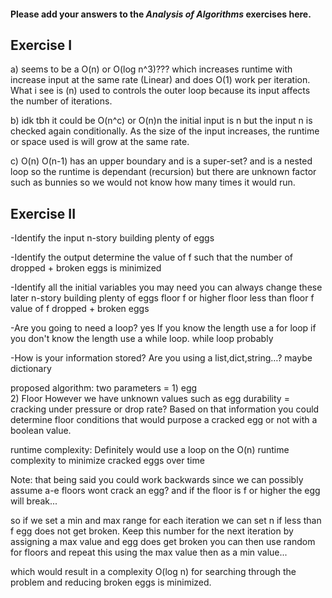 #### Please add your answers to the ***Analysis of  Algorithms*** exercises here.

## Exercise I

a) seems to be a O(n) or O(log n^3)??? which increases runtime with increase input at the same rate (Linear) and does O(1) work per iteration. What i see is (n) used to controls the outer loop because its input affects the number of iterations.


b) idk tbh it could be O(n^c) or O(n)n the initial input is n but the input n is checked again conditionally. As the size of the input increases, the runtime or space used is will grow at the same rate.



c) O(n) O(n-1) has an upper boundary and is a super-set? and is a nested loop so the runtime is dependant (recursion) but there are unknown factor such as bunnies so we would not know how many times it would run. 

## Exercise II

-Identify the input 
    n-story building
    plenty of eggs

-Identify the output 
    determine the value of f such that the number of dropped + broken eggs is minimized

-Identify all the initial variables you may need you can always change these later
    n-story building
    plenty of eggs
    floor f or higher
    floor less than floor f
    value of f
    dropped + broken eggs

-Are you going to need a loop? 
        yes
    If you know the length use a for loop if you don't know the length use a while loop. 
        while loop probably
   
-How is your information stored? Are you using a list,dict,string…?
    maybe dictionary


proposed algorithm: 
    two parameters = 1) egg     
                     2) Floor
    However we have unknown values such as egg durability = cracking under pressure or drop rate?
    Based on that information you could determine floor conditions that would purpose a cracked egg or not with a boolean value. 

runtime complexity:
    Definitely would use a loop on the O(n) runtime complexity to minimize cracked eggs over time

Note: that being said you could work backwards since we can possibly assume a-e floors wont crack an egg? and if the floor is f or higher the egg will break...

so if we set a min and max range for each iteration we can set n if less than f egg does not get broken. Keep this number for the next iteration by assigning a max value and egg does get broken you can then use random for floors and repeat this using the max value then as a min value...

which would result in a complexity O(log n) for searching through the problem and reducing broken eggs is minimized.
